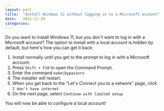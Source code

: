```yaml
---
layout: post
title:  "Install Windows 11 without logging in to a Microsoft account"
date:   2022-11-29
categories:
---
```

Do you want to install Windows 11, but you don't want to log in with a Microsoft account?   The option to install with a local account is hidden by default, but here's how you can get it back:

1.  Install normally until you get to the prompt to log in with a Microsoft account.
2.  Press `Shift + F10` to open the Command Prompt.
3.  Enter the command `oobe\bypassnro`
4.  The installer will restart.
5.  When you get back to the "Let's Connect you to a network" page, click `I don't have internet`
6.  On the next page, select `Continue with limited setup`

You will now be able to configure a local account!